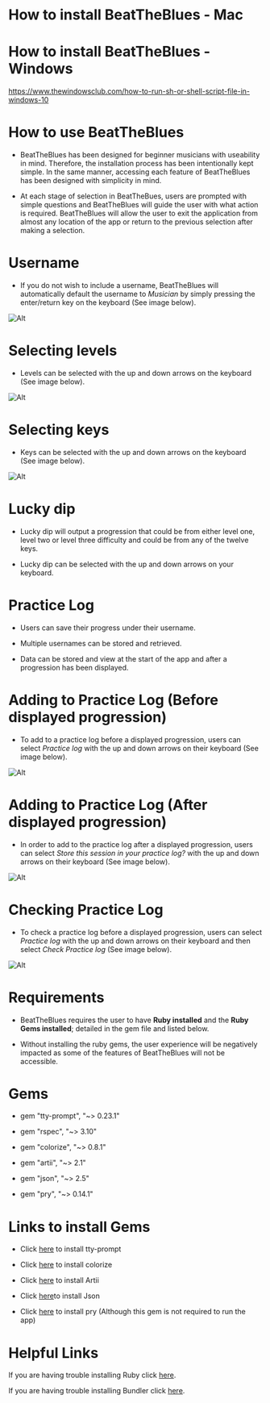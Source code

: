 # How to install BeatTheBlues - Mac



# How to install BeatTheBlues - Windows




https://www.thewindowsclub.com/how-to-run-sh-or-shell-script-file-in-windows-10



# How to use BeatTheBlues

- BeatTheBlues has been designed for beginner musicians with useability in mind. Therefore, the installation process has been intentionally kept simple. In the same manner, accessing each feature of BeatTheBlues has been designed with simplicity in mind. 

- At each stage of selection in BeatTheBues, users are prompted with simple questions and BeatTheBlues will guide the user with what action is required. 
BeatTheBlues will allow the user to exit the application from almost any location of the app or return to the previous selection after making a selection. 


# Username

- If you do not wish to include a username, BeatTheBlues will automatically default the username to *Musician* by simply pressing the enter/return key on the keyboard (See image below).


![Alt](../docs/app_screenshots/beat_the_blues_username.png)





# Selecting levels 


- Levels can be selected with the up and down arrows on the keyboard (See image below).


![Alt](../docs/app_screenshots/beattheblues_challenge_selection.png)

# Selecting keys

- Keys can be selected with the up and down arrows on the keyboard (See image below).

![Alt](../docs/app_screenshots/beattheblues_key_selection.png)

# Lucky dip

- Lucky dip will output a progression that could be from either level one, level two or level three 
difficulty and could be from any of the twelve keys.

- Lucky dip can be selected with the up and down arrows on your keyboard.


# Practice Log

- Users can save their progress under their username.

- Multiple usernames can be stored and retrieved.

- Data can be stored and view at the start of the app and after a progression has been displayed.

# Adding to Practice Log (Before displayed progression)

- To add to a practice log before a displayed progression, users can select *Practice log* with the up and down arrows on their keyboard (See image below).


![Alt](../docs/app_screenshots/beat_the_blues_practice_log.png)

# Adding to Practice Log (After displayed progression)

- In order to add to the practice log after a displayed progression, users can select *Store this session in your practice log?* with the up and down arrows on their keyboard (See image below).

![Alt](../docs/app_screenshots/beat_the_blues_add_to_practice_log_two.png)



# Checking Practice Log

- To check a practice log before a displayed progression, users can select *Practice log* with the up and down arrows on their keyboard and then select *Check Practice log* (See image below).

![Alt](../docs/app_screenshots/beat_the_blues_check_practice_log.png)


# Requirements

- BeatTheBlues requires the user to have **Ruby installed** and the **Ruby Gems installed**; detailed in the gem file and listed below. 

- Without installing the ruby gems, the user experience will be negatively impacted as some of the features of BeatTheBlues will not be accessible.


# Gems

- gem "tty-prompt", "~> 0.23.1" 

- gem "rspec", "~> 3.10"

- gem "colorize", "~> 0.8.1"

- gem "artii", "~> 2.1"

- gem "json", "~> 2.5"

- gem "pry", "~> 0.14.1"


# Links to install Gems

- Click [here](https://rubygems.org/gems/tty-prompt) to install tty-prompt

- Click [here](https://rubygems.org/gems/colorize) to install colorize

- Click [here](https://rubygems.org/search?query=artii) to install Artii

- Click [here](https://rubygems.org/gems/json)to install Json

- Click [here](https://rubygems.org/search?query=pry) to install pry (Although this gem is not required to run the app)

# Helpful Links

If you are having trouble installing Ruby click [here](https://www.ruby-lang.org/en/documentation/installation/).

If you are having trouble installing Bundler click [here](https://help.dreamhost.com/hc/en-us/articles/115001070131-Using-Bundler-to-install-Ruby-gems).


